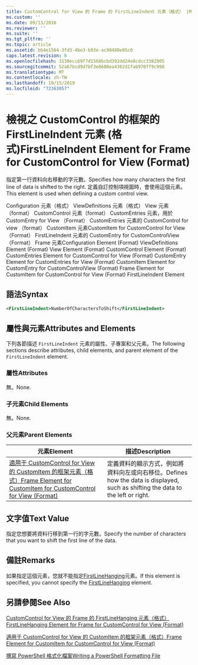 ```yaml
---
title: CustomControl for View 的 Frame 的 FirstLineIndent 元素（格式） |Microsoft Docs
ms.custom: ''
ms.date: 09/13/2016
ms.reviewer: ''
ms.suite: ''
ms.tgt_pltfrm: ''
ms.topic: article
ms.assetid: bb4e1564-3fd3-4be3-b93e-ac90480e05c0
caps.latest.revision: 6
ms.openlocfilehash: 3130ecc69f7d1568bcbd392dd24e8cdcc3382905
ms.sourcegitcommit: 52a67bcd9d7bf3e8600ea4302d1fa8970ff9c998
ms.translationtype: MT
ms.contentlocale: zh-TW
ms.lasthandoff: 10/15/2019
ms.locfileid: "72363057"
---
```

# <a name="firstlineindent-element-for-frame-for-customcontrol-for-view-format"></a><span data-ttu-id="97e5c-102">檢視之 CustomControl 的框架的 FirstLineIndent 元素 (格式)</span><span class="sxs-lookup"><span data-stu-id="97e5c-102">FirstLineIndent Element for Frame for CustomControl for View (Format)</span></span>

<span data-ttu-id="97e5c-103">指定第一行資料向右移動的字元數。</span><span class="sxs-lookup"><span data-stu-id="97e5c-103">Specifies how many characters the first line of data is shifted to the right.</span></span> <span data-ttu-id="97e5c-104">定義自訂控制項視圖時，會使用這個元素。</span><span class="sxs-lookup"><span data-stu-id="97e5c-104">This element is used when defining a custom control view.</span></span>

<span data-ttu-id="97e5c-105">Configuration 元素（格式） ViewDefinitions 元素（格式） View 元素（format） CustomControl 元素（format） CustomEntries 元素，用於 CustomEntry for View （Format） CustomEntries 元素的 CustomControl for view （format） CustomItem 元素CustomItem for CustomControl for View （Format） FirstLineIndent 元素的 CustomEntry for CustomControlView （Format） Frame 元素</span><span class="sxs-lookup"><span data-stu-id="97e5c-105">Configuration Element (Format) ViewDefinitions Element (Format) View Element (Format) CustomControl Element (Format) CustomEntries Element for CustomControl for View (Format) CustomEntry Element for CustomEntries for View (Format) CustomItem Element for CustomEntry for CustomControlView (Format) Frame Element for CustomItem for CustomControl for View (Format) FirstLineIndent Element</span></span>

## <a name="syntax"></a><span data-ttu-id="97e5c-106">語法</span><span class="sxs-lookup"><span data-stu-id="97e5c-106">Syntax</span></span>

```xml
<FirstLineIndent>NumberOfCharactersToShift</FirstLineIndent>
```

## <a name="attributes-and-elements"></a><span data-ttu-id="97e5c-107">屬性與元素</span><span class="sxs-lookup"><span data-stu-id="97e5c-107">Attributes and Elements</span></span>

<span data-ttu-id="97e5c-108">下列各節描述 `FirstLineIndent` 元素的屬性、子專案和父元素。</span><span class="sxs-lookup"><span data-stu-id="97e5c-108">The following sections describe attributes, child elements, and parent element of the `FirstLineIndent` element.</span></span>

### <a name="attributes"></a><span data-ttu-id="97e5c-109">屬性</span><span class="sxs-lookup"><span data-stu-id="97e5c-109">Attributes</span></span>

<span data-ttu-id="97e5c-110">無。</span><span class="sxs-lookup"><span data-stu-id="97e5c-110">None.</span></span>

### <a name="child-elements"></a><span data-ttu-id="97e5c-111">子元素</span><span class="sxs-lookup"><span data-stu-id="97e5c-111">Child Elements</span></span>

<span data-ttu-id="97e5c-112">無。</span><span class="sxs-lookup"><span data-stu-id="97e5c-112">None.</span></span>

### <a name="parent-elements"></a><span data-ttu-id="97e5c-113">父元素</span><span class="sxs-lookup"><span data-stu-id="97e5c-113">Parent Elements</span></span>

|<span data-ttu-id="97e5c-114">元素</span><span class="sxs-lookup"><span data-stu-id="97e5c-114">Element</span></span>|<span data-ttu-id="97e5c-115">描述</span><span class="sxs-lookup"><span data-stu-id="97e5c-115">Description</span></span>|
|-------------|-----------------|
|[<span data-ttu-id="97e5c-116">適用于 CustomControl for View 的 CustomItem 的框架元素（格式）</span><span class="sxs-lookup"><span data-stu-id="97e5c-116">Frame Element for CustomItem for CustomControl for View (Format)</span></span>](./frame-element-for-customitem-for-customcontrol-for-view-format.md)|<span data-ttu-id="97e5c-117">定義資料的顯示方式，例如將資料向左或向右移位。</span><span class="sxs-lookup"><span data-stu-id="97e5c-117">Defines how the data is displayed, such as shifting the data to the left or right.</span></span>|

## <a name="text-value"></a><span data-ttu-id="97e5c-118">文字值</span><span class="sxs-lookup"><span data-stu-id="97e5c-118">Text Value</span></span>

<span data-ttu-id="97e5c-119">指定您想要將資料行移到第一行的字元數。</span><span class="sxs-lookup"><span data-stu-id="97e5c-119">Specify the number of characters that you want to shift the first line of the data.</span></span>

## <a name="remarks"></a><span data-ttu-id="97e5c-120">備註</span><span class="sxs-lookup"><span data-stu-id="97e5c-120">Remarks</span></span>

<span data-ttu-id="97e5c-121">如果指定這個元素，您就不能指定[FirstLineHanging](./firstlinehanging-element-for-frame-for-customcontrol-for-view-format.md)元素。</span><span class="sxs-lookup"><span data-stu-id="97e5c-121">If this element is specified, you cannot specify the [FirstLineHanging](./firstlinehanging-element-for-frame-for-customcontrol-for-view-format.md) element.</span></span>

## <a name="see-also"></a><span data-ttu-id="97e5c-122">另請參閱</span><span class="sxs-lookup"><span data-stu-id="97e5c-122">See Also</span></span>

[<span data-ttu-id="97e5c-123">CustomControl for View 的 Frame 的 FirstLineHanging 元素（格式）</span><span class="sxs-lookup"><span data-stu-id="97e5c-123">FirstLineHanging Element for Frame for CustomControl for View (Format)</span></span>](./firstlinehanging-element-for-frame-for-customcontrol-for-view-format.md)

[<span data-ttu-id="97e5c-124">適用于 CustomControl for View 的 CustomItem 的框架元素（格式）</span><span class="sxs-lookup"><span data-stu-id="97e5c-124">Frame Element for CustomItem for CustomControl for View (Format)</span></span>](./frame-element-for-customitem-for-customcontrol-for-view-format.md)

[<span data-ttu-id="97e5c-125">撰寫 PowerShell 格式化檔案</span><span class="sxs-lookup"><span data-stu-id="97e5c-125">Writing a PowerShell Formatting File</span></span>](./writing-a-powershell-formatting-file.md)
